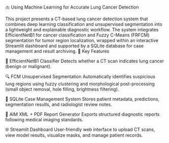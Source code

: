 🫁 Using Machine Learning for Accurate Lung Cancer Detection

This project presents a CT-based lung cancer detection system that combines deep learning classification and unsupervised segmentation into a lightweight and explainable diagnostic workflow. The system integrates EfficientNetB1 for cancer classification and Fuzzy C-Means (FRFCM) segmentation for tumor region localization, wrapped within an interactive Streamlit dashboard and supported by a SQLite database for case management and result archiving.
🚀 Key Features

🧠 EfficientNetB1 Classifier
Detects whether a CT scan indicates lung cancer (benign or malignant).

🔍 FCM Unsupervised Segmentation
Automatically identifies suspicious lung regions using fuzzy clustering and morphological post-processing (small object removal, hole filling, brightness filtering).

💾 SQLite Case Management System
Stores patient metadata, predictions, segmentation results, and radiologist review notes.

📄 AIM XML + PDF Report Generator
Exports structured diagnostic reports following medical imaging standards.

🌐 Streamlit Dashboard
User-friendly web interface to upload CT scans, view model results, visualize masks, and manage patient records.
